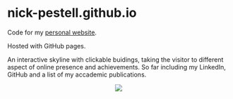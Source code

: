 # nick-pestell.github.io

Code for my [personal website](https://nick-pestell.github.io). 

Hosted with GitHub pages.

An interactive skyline with clickable buidings, taking the visitor to different aspect of online presence and achievements. So far including my LinkedIn, GitHub and a list of my accademic publications.

<p align="center">
  <img src= "https://github.com/nick-pestell/nick-pestell.github.io/assets/10742324/34e67bb0-b389-490a-945a-ad3cdc73f8d3" />
</p>
